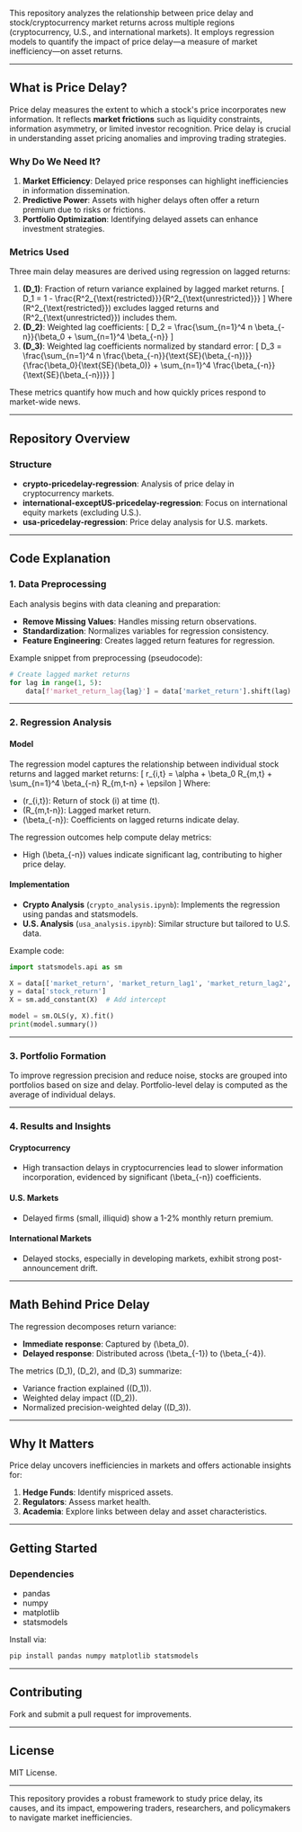 This repository analyzes the relationship between price delay and stock/cryptocurrency market returns across multiple regions (cryptocurrency, U.S., and international markets). It employs regression models to quantify the impact of price delay—a measure of market inefficiency—on asset returns.

---

## **What is Price Delay?**

Price delay measures the extent to which a stock's price incorporates new information. It reflects **market frictions** such as liquidity constraints, information asymmetry, or limited investor recognition. Price delay is crucial in understanding asset pricing anomalies and improving trading strategies.

### **Why Do We Need It?**
1. **Market Efficiency**: Delayed price responses can highlight inefficiencies in information dissemination.
2. **Predictive Power**: Assets with higher delays often offer a return premium due to risks or frictions.
3. **Portfolio Optimization**: Identifying delayed assets can enhance investment strategies.

### **Metrics Used**
Three main delay measures are derived using regression on lagged returns:
1. **\(D_1\)**: Fraction of return variance explained by lagged market returns.
   \[
   D_1 = 1 - \frac{R^2_{\text{restricted}}}{R^2_{\text{unrestricted}}}
   \]
   Where \(R^2_{\text{restricted}}\) excludes lagged returns and \(R^2_{\text{unrestricted}}\) includes them.
2. **\(D_2\)**: Weighted lag coefficients:
   \[
   D_2 = \frac{\sum_{n=1}^4 n \beta_{-n}}{\beta_0 + \sum_{n=1}^4 \beta_{-n}}
   \]
3. **\(D_3\)**: Weighted lag coefficients normalized by standard error:
   \[
   D_3 = \frac{\sum_{n=1}^4 n \frac{\beta_{-n}}{\text{SE}(\beta_{-n})}}{\frac{\beta_0}{\text{SE}(\beta_0)} + \sum_{n=1}^4 \frac{\beta_{-n}}{\text{SE}(\beta_{-n})}}
   \]

These metrics quantify how much and how quickly prices respond to market-wide news.

---

## **Repository Overview**

### **Structure**
- **crypto-pricedelay-regression**: Analysis of price delay in cryptocurrency markets.
- **international-exceptUS-pricedelay-regression**: Focus on international equity markets (excluding U.S.).
- **usa-pricedelay-regression**: Price delay analysis for U.S. markets.

---

## **Code Explanation**

### **1. Data Preprocessing**
Each analysis begins with data cleaning and preparation:
- **Remove Missing Values**: Handles missing return observations.
- **Standardization**: Normalizes variables for regression consistency.
- **Feature Engineering**: Creates lagged return features for regression.

Example snippet from preprocessing (pseudocode):
```python
# Create lagged market returns
for lag in range(1, 5):
    data[f'market_return_lag{lag}'] = data['market_return'].shift(lag)
```

---

### **2. Regression Analysis**

#### **Model**
The regression model captures the relationship between individual stock returns and lagged market returns:
\[
r_{i,t} = \alpha + \beta_0 R_{m,t} + \sum_{n=1}^4 \beta_{-n} R_{m,t-n} + \epsilon
\]
Where:
- \(r_{i,t}\): Return of stock \(i\) at time \(t\).
- \(R_{m,t-n}\): Lagged market return.
- \(\beta_{-n}\): Coefficients on lagged returns indicate delay.

The regression outcomes help compute delay metrics:
- High \(\beta_{-n}\) values indicate significant lag, contributing to higher price delay.

#### **Implementation**
- **Crypto Analysis** (`crypto_analysis.ipynb`): Implements the regression using pandas and statsmodels.
- **U.S. Analysis** (`usa_analysis.ipynb`): Similar structure but tailored to U.S. data.

Example code:
```python
import statsmodels.api as sm

X = data[['market_return', 'market_return_lag1', 'market_return_lag2', 'market_return_lag3', 'market_return_lag4']]
y = data['stock_return']
X = sm.add_constant(X)  # Add intercept

model = sm.OLS(y, X).fit()
print(model.summary())
```

---

### **3. Portfolio Formation**

To improve regression precision and reduce noise, stocks are grouped into portfolios based on size and delay. Portfolio-level delay is computed as the average of individual delays.

---

### **4. Results and Insights**

#### **Cryptocurrency**
- High transaction delays in cryptocurrencies lead to slower information incorporation, evidenced by significant \(\beta_{-n}\) coefficients.

#### **U.S. Markets**
- Delayed firms (small, illiquid) show a 1-2% monthly return premium.

#### **International Markets**
- Delayed stocks, especially in developing markets, exhibit strong post-announcement drift.

---

## **Math Behind Price Delay**

The regression decomposes return variance:
- **Immediate response**: Captured by \(\beta_0\).
- **Delayed response**: Distributed across \(\beta_{-1}\) to \(\beta_{-4}\).

The metrics \(D_1\), \(D_2\), and \(D_3\) summarize:
- Variance fraction explained (\(D_1\)).
- Weighted delay impact (\(D_2\)).
- Normalized precision-weighted delay (\(D_3\)).

---

## **Why It Matters**

Price delay uncovers inefficiencies in markets and offers actionable insights for:
1. **Hedge Funds**: Identify mispriced assets.
2. **Regulators**: Assess market health.
3. **Academia**: Explore links between delay and asset characteristics.

---

## **Getting Started**

### **Dependencies**
- pandas
- numpy
- matplotlib
- statsmodels

Install via:
```bash
pip install pandas numpy matplotlib statsmodels
```

---

## **Contributing**
Fork and submit a pull request for improvements.

---

## **License**
MIT License.

---

This repository provides a robust framework to study price delay, its causes, and its impact, empowering traders, researchers, and policymakers to navigate market inefficiencies.
